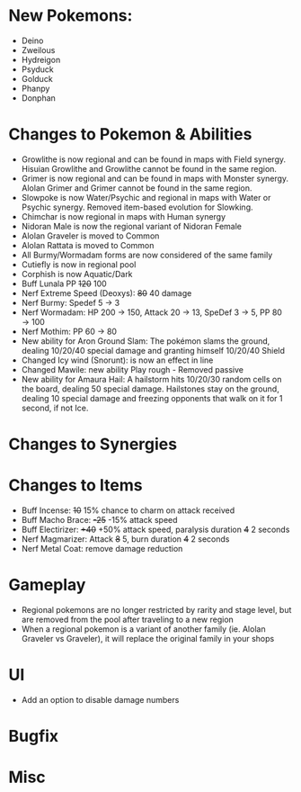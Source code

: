 # New Pokemons:

 - Deino
 - Zweilous
 - Hydreigon
 - Psyduck
 - Golduck
 - Phanpy
 - Donphan

# Changes to Pokemon & Abilities

- Growlithe is now regional and can be found in maps with Field synergy. Hisuian Growlithe and Growlithe cannot be found in the same region.
- Grimer is now regional and can be found in maps with Monster synergy. Alolan Grimer and Grimer cannot be found in the same region.
- Slowpoke is now Water/Psychic and regional in maps with Water or Psychic synergy. Removed item-based evolution for Slowking.
- Chimchar is now regional in maps with Human synergy
- Nidoran Male is now the regional variant of Nidoran Female
- Alolan Graveler is moved to Common
- Alolan Rattata is moved to Common
- All Burmy/Wormadam forms are now considered of the same family
- Cutiefly is now in regional pool
- Corphish is now Aquatic/Dark
- Buff Lunala PP ~~120~~ 100
- Nerf Extreme Speed (Deoxys): ~~80~~ 40 damage
- Nerf Burmy: Spedef 5 → 3
- Nerf Wormadam: HP 200 → 150, Attack 20 → 13, SpeDef 3 → 5, PP 80 → 100
- Nerf Mothim: PP 60 → 80
- New ability for Aron Ground Slam: The pokémon slams the ground, dealing 10/20/40 special damage and granting himself 10/20/40 Shield
- Changed Icy wind (Snorunt): is now an effect in line
- Changed Mawile: new ability Play rough - Removed passive
- New ability for Amaura Hail: A hailstorm hits 10/20/30 random cells on the board, dealing 50 special damage. Hailstones stay on the ground, dealing 10 special damage and freezing opponents that walk on it for 1 second, if not Ice.

# Changes to Synergies

# Changes to Items
- Buff Incense: ~~10~~ 15% chance to charm on attack received
- Buff Macho Brace: ~~-25~~ -15% attack speed
- Buff Electirizer: ~~+40~~ +50% attack speed, paralysis duration ~~4~~ 2 seconds
- Nerf Magmarizer: Attack ~~8~~ 5, burn duration ~~4~~ 2 seconds
- Nerf Metal Coat: remove damage reduction

# Gameplay

- Regional pokemons are no longer restricted by rarity and stage level, but are removed from the pool after traveling to a new region
- When a regional pokemon is a variant of another family (ie. Alolan Graveler vs Graveler), it will replace the original family in your shops

# UI
- Add an option to disable damage numbers

# Bugfix

# Misc
